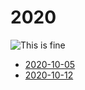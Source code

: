 # 2020

![This is fine](https://robballou.com/thisisfine.webp)

* [2020-10-05](1005.md)
* [2020-10-12](1012.md)
